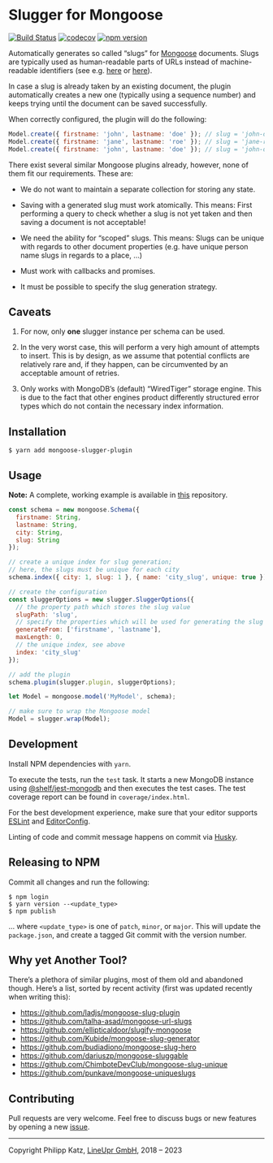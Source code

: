 # Slugger for Mongoose

[![Build Status](https://img.shields.io/endpoint.svg?url=https%3A%2F%2Factions-badge.atrox.dev%2Fqqilihq%2Fmongoose-slugger%2Fbadge%3Fref%3Dmaster&style=flat)](https://actions-badge.atrox.dev/qqilihq/mongoose-slugger/goto?ref=master)
[![codecov](https://codecov.io/gh/qqilihq/mongoose-slugger/branch/master/graph/badge.svg)](https://codecov.io/gh/qqilihq/mongoose-slugger)
[![npm version](https://badge.fury.io/js/mongoose-slugger-plugin.svg)](https://badge.fury.io/js/mongoose-slugger-plugin)

Automatically generates so called “slugs” for [Mongoose](http://mongoosejs.com) documents. Slugs are typically used as human-readable parts of URLs instead of machine-readable identifiers (see e.g. [here](https://stackoverflow.com/questions/427102/what-is-a-slug-in-django) or [here](https://stackoverflow.com/questions/19335215/what-is-a-slug)).

In case a slug is already taken by an existing document, the plugin automatically creates a new one (typically using a sequence number) and keeps trying until the document can be saved successfully.

When correctly configured, the plugin will do the following:

```javascript
Model.create({ firstname: 'john', lastname: 'doe' }); // slug = 'john-doe'
Model.create({ firstname: 'jane', lastname: 'roe' }); // slug = 'jane-roe'
Model.create({ firstname: 'john', lastname: 'doe' }); // slug = 'john-doe-2'
```

There exist several similar Mongoose plugins already, however, none of them fit our requirements. These are:

* We do not want to maintain a separate collection for storing any state.

* Saving with a generated slug must work atomically. This means: First performing a query to check whether a slug is not yet taken and then saving a document is not acceptable!

* We need the ability for “scoped” slugs. This means: Slugs can be unique with regards to other document properties (e.g. have unique person name slugs in regards to a place, …)

* Must work with callbacks and promises.

* It must be possible to specify the slug generation strategy.

## Caveats

1. For now, only **one** slugger instance per schema can be used.

2. In the very worst case, this will perform a very high amount of attempts to insert. This is by design, as we assume that potential conflicts are relatively rare and, if they happen, can be circumvented by an acceptable amount of retries.

3. Only works with MongoDB’s (default) “WiredTiger” storage engine. This is due to the fact that other engines product differently structured error types which do not contain the necessary index information.

## Installation

```shell
$ yarn add mongoose-slugger-plugin
```

## Usage

**Note:** A complete, working example is available in [this](https://github.com/qqilihq/mongoose-slugger-demo) repository.

```javascript
const schema = new mongoose.Schema({
  firstname: String,
  lastname: String,
  city: String,
  slug: String
});

// create a unique index for slug generation;
// here, the slugs must be unique for each city
schema.index({ city: 1, slug: 1 }, { name: 'city_slug', unique: true });

// create the configuration
const sluggerOptions = new slugger.SluggerOptions({
  // the property path which stores the slug value
  slugPath: 'slug',
  // specify the properties which will be used for generating the slug
  generateFrom: ['firstname', 'lastname'],
  maxLength: 0,
  // the unique index, see above
  index: 'city_slug'
});

// add the plugin
schema.plugin(slugger.plugin, sluggerOptions);

let Model = mongoose.model('MyModel', schema);

// make sure to wrap the Mongoose model
Model = slugger.wrap(Model);
```

## Development

Install NPM dependencies with `yarn`.

To execute the tests, run the `test` task. It starts a new MongoDB instance using [@shelf/jest-mongodb](https://github.com/shelfio/jest-mongodb) and then executes the test cases. The test coverage report can be found in `coverage/index.html`.

For the best development experience, make sure that your editor supports [ESLint](https://eslint.org/docs/user-guide/integrations) and [EditorConfig](http://editorconfig.org).

Linting of code and commit message happens on commit via [Husky](https://github.com/typicode/husky).

## Releasing to NPM

Commit all changes and run the following:

```shell
$ npm login
$ yarn version --<update_type>
$ npm publish
```

… where `<update_type>` is one of `patch`, `minor`, or `major`. This will update the `package.json`, and create a tagged Git commit with the version number.


## Why yet Another Tool?

There’s a plethora of similar plugins, most of them old and abandoned though. Here’s a list, sorted by recent activity (first was updated recently when writing this):

* https://github.com/ladjs/mongoose-slug-plugin
* https://github.com/talha-asad/mongoose-url-slugs
* https://github.com/ellipticaldoor/slugify-mongoose
* https://github.com/Kubide/mongoose-slug-generator
* https://github.com/budiadiono/mongoose-slug-hero
* https://github.com/dariuszp/mongoose-sluggable
* https://github.com/ChimboteDevClub/mongoose-slug-unique
* https://github.com/punkave/mongoose-uniqueslugs



## Contributing

Pull requests are very welcome. Feel free to discuss bugs or new features by opening a new [issue](https://github.com/qqilihq/mongoose-slugger/issues).

- - -

Copyright Philipp Katz, [LineUpr GmbH](http://lineupr.com), 2018 – 2023
